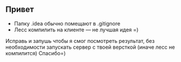 
## Привет
- Папку .idea обычно помещают в .gitignore
- Лесс компилить на клиенте — не лучшая идея =)

Исправь и запушь чтобы я смог посмотреть результат, без необходимости запускать сервер с твоей версткой (иначе лесс не компилится)
Спасибо=)
